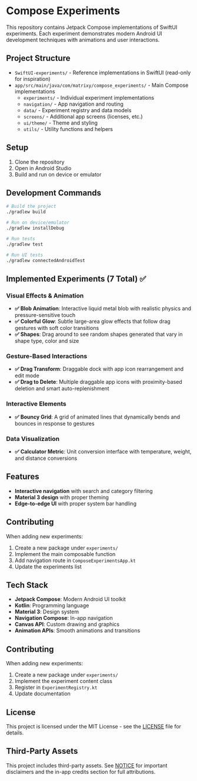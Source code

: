 # Compose Experiments

This repository contains Jetpack Compose implementations of SwiftUI experiments. Each experiment demonstrates modern Android UI development techniques with animations and user interactions.

## Project Structure

- `SwiftUI-experiments/` - Reference implementations in SwiftUI (read-only for inspiration)
- `app/src/main/java/com/matrixy/compose_experiments/` - Main Compose implementations
  - `experiments/` - Individual experiment implementations
  - `navigation/` - App navigation and routing
  - `data/` - Experiment registry and data models
  - `screens/` - Additional app screens (licenses, etc.)
  - `ui/theme/` - Theme and styling
  - `utils/` - Utility functions and helpers

## Setup

1. Clone the repository
2. Open in Android Studio
3. Build and run on device or emulator

## Development Commands

```bash
# Build the project
./gradlew build

# Run on device/emulator
./gradlew installDebug

# Run tests
./gradlew test

# Run UI tests
./gradlew connectedAndroidTest
```

## Implemented Experiments (7 Total) ✅

### Visual Effects & Animation
- **✅ Blob Animation**: Interactive liquid metal blob with realistic physics and pressure-sensitive touch
- **✅ Colorful Glow**: Subtle large-area glow effects that follow drag gestures with soft color transitions
- **✅ Shapes**: Drag around to see random shapes generated that vary in shape type, color and size

### Gesture-Based Interactions
- **✅ Drag Transform**: Draggable dock with app icon rearrangement and edit mode
- **✅ Drag to Delete**: Multiple draggable app icons with proximity-based deletion and smart auto-replenishment

### Interactive Elements
- **✅ Bouncy Grid**: A grid of animated lines that dynamically bends and bounces in response to gestures

### Data Visualization
- **✅ Calculator Metric**: Unit conversion interface with temperature, weight, and distance conversions

## Features

- **Interactive navigation** with search and category filtering
- **Material 3 design** with proper theming
- **Edge-to-edge UI** with proper system bar handling

## Contributing

When adding new experiments:

1. Create a new package under `experiments/`
2. Implement the main composable function
3. Add navigation route in `ComposeExperimentsApp.kt`
4. Update the experiments list

## Tech Stack

- **Jetpack Compose**: Modern Android UI toolkit
- **Kotlin**: Programming language
- **Material 3**: Design system
- **Navigation Compose**: In-app navigation
- **Canvas API**: Custom drawing and graphics
- **Animation APIs**: Smooth animations and transitions

## Contributing

When adding new experiments:

1. Create a new package under `experiments/`
2. Implement the experiment content class
3. Register in `ExperimentRegistry.kt`
4. Update documentation

## License

This project is licensed under the MIT License - see the [LICENSE](LICENSE) file for details.

## Third-Party Assets

This project includes third-party assets. See [NOTICE](NOTICE) for important disclaimers and the in-app credits section for full attributions.